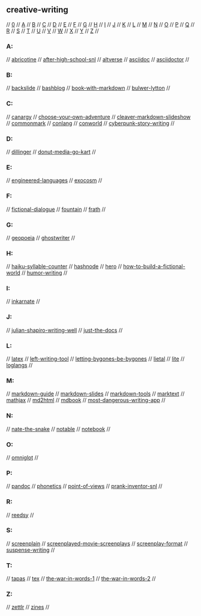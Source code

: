 ## creative-writing

// [0](#0) // [A](#a) // [B](#b) // [C](#c) // [D](#d) // [E](#e) // [F](#f) // [G](#g)
// [H](#h) // [I](#i) // [J](#j) // [K](#k) // [L](#l) // [M](#m) // [N](#n) // [O](#o)
// [P](#p) // [Q](#q) // [R](#r) // [S](#s) // [T](#t) // [U](#u) // [V](#v) // [W](#w)
// [X](#x) // [Y](#y) // [Z](#z) //

### A:
// [abricotine](https://abricotine.brrd.fr/)
// [after-high-school-snl](https://www.youtube.com/watch?v=ZH0eTRxiXkw)
// [altverse](https://altverse.miraheze.org/wiki/Main_Page)
// [asciidoc](https://asciidoc.org/)
// [asciidoctor](https://asciidoctor.org/)
//

### B:
// [backslide](https://github.com/sinedied/backslide)
// [bashblog](https://github.com/cfenollosa/bashblog)
// [book-with-markdown](https://medium.com/programmers-developers/building-books-with-markdown-using-pandoc-f0d19df7b2ca)
// [bulwer-lytton](https://www.bulwer-lytton.com/)
//

### C:
// [canargy](https://medium.com/deru-kugi/canargy-a-cant-how-to-a769eb094e0b)
// [choose-your-own-adventure](https://medium.com/swlh/how-to-write-a-choose-your-own-adventure-story-9d353fa84ce4)
// [cleaver-markdown-slideshow](https://jdan.github.io/cleaver/)
// [commonmark](https://commonmark.org/)
// [conlang](https://conlang.org/)
// [conworld](https://conworld.fandom.com/wiki/Welcome_to_Conworlds)
// [cyberpunk-story-writing](https://tvtropes.org/pmwiki/pmwiki.php/SoYouWantTo/WriteACyberPunkStory)
//

### D:
// [dillinger](https://dillinger.io/)
// [donut-media-go-kart](https://www.youtube.com/watch?v=r_TaAsIgSDo)
//

### E:
// [engineered-languages](https://en.wikipedia.org/wiki/Engineered_language)
// [exocosm](https://exocosm.org/)
//

### F:
// [fictional-dialogue](https://www.youtube.com/watch?v=flthk8SNiiE)
// [fountain](https://fountain.io/)
// [frath](https://www.frathwiki.com/Main_Page)
//

### G:
// [geopoeia](https://www.geopoeia.net/wiki/Main_Page)
// [ghostwriter](https://wereturtle.github.io/ghostwriter/)
//

### H:
// [haiku-syllable-counter](https://www.haikusyllablecounter.com/)
// [hashnode](https://hashnode.com/)
// [hero](https://www.youtube.com/watch?v=Hhk4N9A0oCA)
// [how-to-build-a-fictional-world](https://www.youtube.com/watch?v=ZQTQSbjecLg)
// [humor-writing](https://www.youtube.com/watch?v=zNTxSBgDNp4)
//

### I:
// [inkarnate](https://inkarnate.com/)
//

### J:
// [julian-shapiro-writing-well](https://www.julian.com/)
// [just-the-docs](https://pmarsceill.github.io/just-the-docs/)
//

### L:
// [latex](https://www.latex-project.org/)
// [left-writing-tool](https://github.com/hundredrabbits/Left)
// [letting-bygones-be-bygones](https://writerduet.com/script/#EVC4U~***~branch=-)
// [lietal](https://wiki.xxiivv.com/site/lietal.html)
// [lite](https://github.com/rxi/lite)
// [loglangs](https://loglangs.wiki/Portal)
//

### M:
// [markdown-guide](https://www.markdownguide.org/)
// [markdown-slides](https://gitlab.com/da_doomer/markdown-slides)
// [markdown-tools](https://github.com/JeNeSuisPasDave/MarkdownTools)
// [marktext](https://github.com/marktext/marktext)
// [mathjax](https://www.mathjax.org/)
// [md2html](https://github.com/cnam/md2html)
// [mdbook](https://github.com/rust-lang/mdBook)
// [most-dangerous-writing-app](https://www.squibler.io/dangerous-writing-prompt-app)
//

### N:
// [nate-the-snake](https://natethesnake.com/)
// [notable](https://github.com/notable/notable)
// [notebook](https://www.notebook.ai/)
//

### O:
// [omniglot](https://omniglot.com/index.htm)
//

### P:
// [pandoc](https://pandoc.org/)
// [phonetics](https://en.wikipedia.org/wiki/Phonetics)
// [point-of-views](https://www.youtube.com/watch?v=B5vEfuLS2Qc)
// [prank-inventor-snl](https://www.youtube.com/watch?v=TOKAWhFdYNM)
//

### R:
// [reedsy](https://reedsy.com/)
//

### S:
// [screenplain](http://www.screenplain.com/)
// [screenplayed-movie-screenplays](https://screenplayed.com/)
// [screenplay-format](https://www.studiobinder.com/blog/how-to-write-a-screenplay/)
// [suspense-writing](https://www.youtube.com/watch?v=xjKruwAfZWk)
//

### T:
// [tapas](https://tapas.io/)
// [tex](https://www.tug.org/begin.html)
// [the-war-in-words-1](https://www.youtube.com/watch?v=CSL1SBT7-W8)
// [the-war-in-words-2](https://www.youtube.com/watch?v=ODM5WqKLxTA)
//

### Z:
// [zettlr](https://zettlr.com/)
// [zines](https://thecreativeindependent.com/guides/how-to-make-a-zine/)
//


